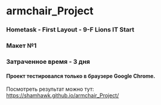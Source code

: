 # armchair_Project
### Hometask - First Layout - 9-F Lions IT Start
### Макет №1
### Затраченное время - 3 дня
#### Проект тестировался только в браузере Google Chrome.  
Посмотреть результат можно тут: https://shamhawk.github.io/armchair_Project/
